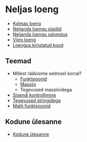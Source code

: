 # Neljas loeng

- [Kolmas loeng](../loeng_03/README.md)
- [Neljanda loengu slaidid](./slaidid.pdf)
- [Neljanda loengu salvestus](https://youtu.be/RxckJmA76Zs)
- [Viies loeng](../loeng_05/README.md)
- [Loengus kirjutatud kood](./app.js)

## Teemad

- Millest rääkisime eelmisel korral?
  - [Funktsioonid](../../concepts/funktsioon/README.md)
  - [Massiiv](../../concepts/massiiv/README.md)
  - Tegevused massiividega
- [Sisendi kontrollimine](../../concepts/sisendiKontrollimine/README.md)
- [Tegevused stringidega](../../concepts/string/README.md#stringi-meetodid)
- [Math funktsioonid](../../concepts/mathMeetodid/README.md)

## Kodune ülesanne

- [Kodune ülesanne](./homework.md)
